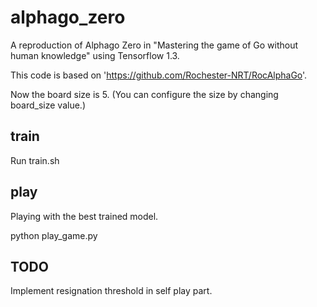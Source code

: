 # alphago_zero
A reproduction of Alphago Zero in "Mastering the game of Go without human knowledge" using Tensorflow 1.3.

This code is based on 'https://github.com/Rochester-NRT/RocAlphaGo'.

Now the board size is 5. (You can configure the size by changing board_size value.)

## train
Run train.sh 

## play
Playing with the best trained model.

python play_game.py

## TODO
Implement resignation threshold in self play part.
